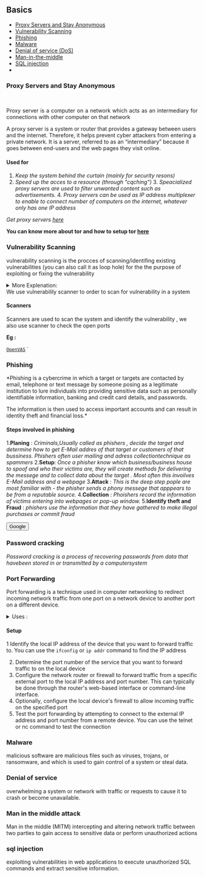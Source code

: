 ## Basics
- [Proxy Servers and Stay Anonymous](#proxy-servers-and-stay-anonymous)
- [Vulnerability Scanning](#vulnerability-scanning)
- [Phishing](#phishing)
- [Malware]()
- [Denial of service (DoS) ](#denial-of-service)
- [Man-in-the-middle ](#mitm)
- [SQL injection ](sql-injection)
-  
### Proxy Servers and Stay Anonymous
<br>
<p align="justify"> 
    Proxy server is a computer on a network which acts as an intermediary for connections with other computer on that network 
     </p>
    
 <!--from https://www.fortinet.com/resources/cyberglossary/proxy-server-->

A proxy server is a system or router that provides a gateway between users and the internet. Therefore, it helps prevent cyber attackers from entering a private network. It is a server, referred to as an “intermediary” because it goes between end-users and the web pages they visit online.

#### Used for 
1. *Keep the system behind the curtain (mainly for security resons)*
2. *Speed up the acces to a resource (through "cqching")* 3. *Speacialized proxy servers are used to filter unwanted content such as advertisements.* 4. *Proxy servers can be used as IP address multiplexer to enable to connect number of computers on the internet, whatever only has one IP address*

*Get proxy servers [here](https://spys.one/en/)*


**You can know more about tor and how to setup tor [here](../Anonymity#tor)**











### **Vulnerability Scanning**
  vulnerability scanning is the procces of scanning/identifing existing vulnerabilities (you can also call it as loop hole) for the  the purpose of  exploiting or fixing the vulnerability 

  <details><summary> More Explenation: </summary>
  You can consider vulnerability as it's(Computer's) weakeness or just a flow in the code.
  </details>
 We use vulnerabilily scanner to order to scan for vulnerability in a system 

#### Scanners
Scanners are used to scan the system and identify the vulnerability , we also use scanner to check the open ports

**Eg :**

[`OpenVAS`](../Tools-Used/README.md#openvas) `


### **Phishing**

*Phishing is a cybercrime in which a target or targets are contacted by email, telephone or text message by someone posing as a legitimate institution to lure individuals into providing sensitive data such as personally identifiable information, banking and credit card details, and passwords.

The information is then used to access important accounts and can result in identity theft and financial loss.*

<!-- source https://www.phishing.org/what-is-phishing -->

#### **Steps involved in phishing**

1.**Planing** : *Criminals,Usually called as phishers , decide the target and determine how to get E-Mail addres of that target or customers of that bussiness. Phishers often user mailing and adress collectiontechnique as spammers*
2.**Setup**: *Once a phisher know which business/business house to spoof and who their victims are, they will create methods for delivering the messege and to collect data about the target . Most often this invoilves E-Mail address and a  webpage*
3.**Attack** : *This is the deep step pople are most familiar with - the phisher sends a phony messege that apppears to be from a reputable source.*
4.**Collection** : *Phoishers record the information of victims entering into webpages or pop-up window.*
5.**Identify theft and Fraud** : *phishers use the information that they have gathered to make illegal purchases or commit fraud*



<button onclick="document.location='www.google.com'"> Google</button>

### **Password cracking** 
 *Password cracking is a process of recovering passwords from data that havebeen stored in or transmitted by a computersystem*


### **Port Forwarding**
<!---Source Chat Gpt --->
  Port forwarding is a technique used in computer networking to redirect incoming network traffic from one port on a network device to another port on a different device.
<details><summary>Uses :</summary>

It is often used to allow external users or services to connect to a specific service running on a local network device, such as a web server or a game server.By forwarding the appropriate network traffic from the external device's port to the local device's port, port forwarding enables remote access and communication between the devices. Port forwarding can be configured in various ways, including through a router or a firewall, and typically requires the use of a static IP address and specific port numbers. It is an important tool for managing and securing network connections, but should be used with caution to prevent unauthorized access or security breaches.
</details>

#### Setup 

1 Identify the local IP address of the device that you want to forward traffic to. You can use the `ifconfig` or `ip addr` command to find the IP address

2. Determine the port number of the service that you want to forward traffic to on the local device
3. Configure the network router or firewall to forward traffic from a specific external port to the local IP address and port number. This can typically be done through the router's web-based interface or command-line interface.
4. Optionally, configure the local device's firewall to allow incoming traffic on the specified port
5. Test the port forwarding by attempting to connect to the external IP address and port number from a remote device. You can use the telnet or nc command to test the connection

### **Malware**
malicious software are malicious files such as viruses, trojans, or ransomware, and which is used to gain control of a system or steal data.


### **Denial of service**
overwhelming a system or network with traffic or requests to cause it to crash or become unavailable.

### Man in the middle attack
Man in the middle (MITM) intercepting and altering network traffic between two parties to gain access to sensitive data or perform unauthorized actions

### **sql injection**
exploiting vulnerabilities in web applications to execute unauthorized SQL commands and extract sensitive information.

